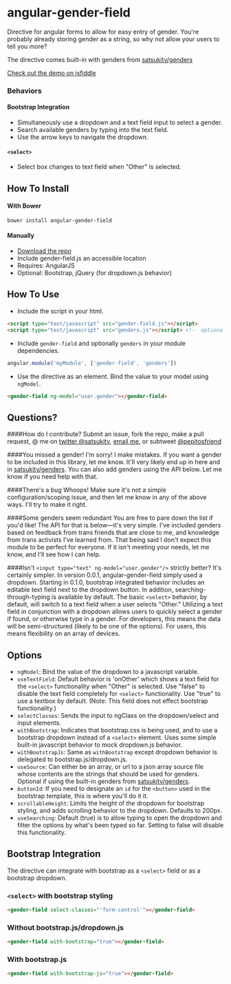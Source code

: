 # angular-gender-field
Directive for angular forms to allow for easy entry of gender. You're probably already storing gender as a string, so why not allow your users to tell you more?

The directive comes built-in with genders from [satsukitv/genders](https://github.com/satsukitv/genders)

[Check out the demo on jsfiddle](https://jsfiddle.net/satsukitv/mb6tmf3q/)

### Behaviors

#### Bootstrap Integration
* Simultaneously use a dropdown and a text field input to select a gender.
* Search available genders by typing into the text field.
* Use the arrow keys to navigate the dropdown.
#### `<select>`
* Select box changes to text field when "Other" is selected.

## How To Install

#### With Bower

`bower install angular-gender-field`

#### Manually

* [Download the repo](https://github.com/satsukitv/angular-gender-field/archive/master.zip)
* Include gender-field.js an accessible location
* Requires: AngularJS
* Optional: Bootstrap, jQuery (for dropdown.js behavior)

## How To Use
* Include the script in your html.
```html
<script type="text/javascript" src="gender-field.js"></script>
<script type="text/javascript" src="genders.js"></script> <!-- optional bower dependency -->
```
* Include `gender-field` and optionally `genders` in your module dependencies.
```javascript
angular.module('myModule', ['gender-field', 'genders'])
```
* Use the directive as an element. Bind the value to your model using `ngModel`.
```html
<gender-field ng-model="user.gender"></gender-field>
```

## Questions?
####How do I contribute?
Submit an issue, fork the repo, make a pull request, @ me on [twitter @satsukitv](http://twitter.com/satsukitv), [email me](mailto:me@satsuki.tv), or subtweet [@pepitosfriend](http://twitter.com/pepitosfriend)

####You missed a gender!
I'm sorry! I make mistakes. If you want a gender to be included in this library, let me know. It'll very likely end up in here and in [satsukitv/genders](https://github.com/satsukitv/genders). You can also add genders using the API below. Let me know if you need help with that.

####There's a bug
Whoops! Make sure it's not a simple configuration/scoping issue, and then let me know in any of the above ways. I'll try to make it right. 

####Some genders seem redundant
You are free to pare down the list if you'd like! The API for that is below&mdash;it's very simple. I've included genders based on feedback from trans friends that are close to me, and knowledge from trans activists I've learned from. That being said I don't expect this module to be perfect for everyone. If it isn't meeting your needs, let me know, and I'll see how I can help.

####Isn't `<input type="text" ng-model="user.gender"/>` strictly better?
It's certainly simpler. In version 0.0.1, angular-gender-field simply used a dropdown. Starting in 0.1.0, bootstrap integrated behavior includes an editable text field next to the dropdown button. In addition, searching-through-typing is available by default. The basic `<select>` behavior, by default, will switch to a text field when a user selects "Other."  Utilizing a text field in conjunction with a dropdown allows users to quickly select a gender if found, or otherwise type in a gender. For developers, this means the data will be semi-structured (likely to be one of the options). For users, this means flexibility on an array of devices.

## Options
* `ngModel`: Bind the value of the dropdown to a javascript variable.
* `useTextField`: Default behavior is 'onOther' which shows a text field for the `<select>` functionality when "Other" is selected. Use "false" to disable the text field completely for `<select>` functionality. Use "true" to use a textbox by default. (Note: This field does not effect bootstrap functionality.)
* `selectClasses`: Sends the input to ngClass on the dropdown/select and input elements.
* `withBootstrap`: Indicates that bootstrap.css is being used, and to use a bootstrap dropdown instead of a `<select>` element. Uses some simple built-in javascript behavior to mock dropdown.js behavior.
* `withBootstrapJs`: Same as `withBootstrap` except dropdown behavior is delegated to bootstrap.js/dropdown.js.
* `useSource`: Can either be an array, or url to a json array source file whose contents are the strings that should be used for genders. Optional if using the built-in genders from [satsukitv/genders](https://github.com/satsukitv/genders).
* `buttonId`: If you need to designate an `id` for the `<button>` used in the bootstrap template, this is where you'll do it it.
* `scrollableHeight`: Limits the height of the dropdown for bootstrap styling, and adds scrolling behavior to the dropdown. Defaults to 200px.
* `useSearching`: Default (true) is to allow typing to open the dropdown and filter the options by what's been typed so far. Setting to false will disable this functionality.

## Bootstrap Integration
The directive can integrate with bootstrap as a `<select>` field or as a bootstrap dropdown.

### `<select>` with bootstrap styling
```html
<gender-field select-classes="'form-control'"></gender-field>
```

### Without bootstrap.js/dropdown.js
```html
<gender-field with-bootstrap="true"></gender-field>
```

### With bootstrap.js
```html
<gender-field with-bootstrap-js="true"></gender-field>
```